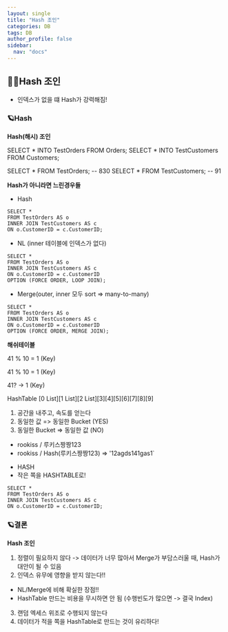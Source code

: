```yaml
---
layout: single
title: "Hash 조인"
categories: DB
tags: DB
author_profile: false
sidebar:
  nav: "docs"
---
```



## 🙇‍♀️Hash 조인


- 인덱스가 없을 떄 Hash가 강력해짐!


### 🪐Hash 


**Hash(해시) 조인**

SELECT * INTO TestOrders FROM Orders;
SELECT * INTO TestCustomers FROM Customers;

SELECT * FROM TestOrders; -- 830
SELECT * FROM TestCustomers; -- 91

**Hash가 아니라면 느린경우들**

- Hash

```
SELECT *
FROM TestOrders AS o
INNER JOIN TestCustomers AS c
ON o.CustomerID = c.CustomerID;
```


- NL (inner 테이블에 인덱스가 없다)

```
SELECT *
FROM TestOrders AS o
INNER JOIN TestCustomers AS c
ON o.CustomerID = c.CustomerID
OPTION (FORCE ORDER, LOOP JOIN);
```


- Merge(outer, inner 모두 sort => many-to-many)

```
SELECT *
FROM TestOrders AS o
INNER JOIN TestCustomers AS c
ON o.CustomerID = c.CustomerID
OPTION (FORCE ORDER, MERGE JOIN);
```


**해쉬테이블**


41 % 10 = 1 (Key)

41 % 10 = 1 (Key)

41? -> 1 (Key)



HashTable [0 List][1 List][2 List][3][4][5][6][7][8][9]
1. 공간을 내주고, 속도를 얻는다
2. 동일한 값 => 동일한 Bucket (YES)
3. 동일한 Bucket => 동일한 값 (NO)

* rookiss / 루키스짱짱123
* rookiss / Hash(루키스짱짱123) => '12agds141gas1`


- HASH
- 작은 쪽을 HASHTABLE로!

```
SELECT *
FROM TestOrders AS o
INNER JOIN TestCustomers AS c
ON o.CustomerID = c.CustomerID;
```


### 🪐결론


**Hash 조인**
1. 정렬이 필요하지 않다 -> 데이터가 너무 많아서 Merge가 부담스러울 때, Hash가 대안이 될 수 있음
2. 인덱스 유무에 영향을 받지 않는다!!
  - NL/Merge에 비해 확실한 장점!!
  - HashTable 만드는 비용을 무시하면 안 됨 (수행빈도가 많으면 -> 결국 Index)
3. 랜덤 엑세스 위조로 수행되지 않는다
4. 데이터가 적을 쪽을 HashTable로 만드는 것이 유리하다!






